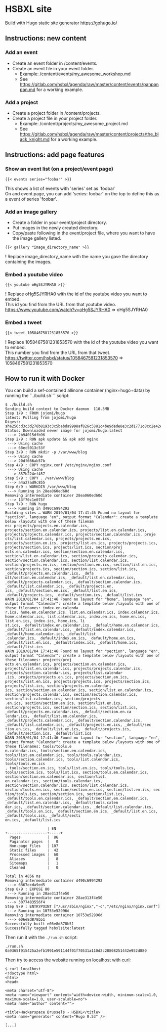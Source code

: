 # HSBXL site
Build with Hugo static site generator
https://gohugo.io/

## Instructions: new content

### Add an event
- Create an event folder in /content/events.
- Create an event file in your event folder.
  - Example: /content/events/my_awesome_workshop.md
  - See https://gitlab.com/hsbxl/agenda/raw/master/content/events/panpanpan.md for a working example.

### Add a project
- Create a project folder in /content/projects.
- Create a project file in your project folder.
  - Example: /content/projects/my_awesome_project.md
  - See https://gitlab.com/hsbxl/agenda/raw/master/content/projects/the_black_knight.md for a working example.


## Instructions: add page features

### Show an event list (on a project/event page)

~~~
{{< events series="foobar" >}}
~~~
This shows a list of events with 'series' set as 'foobar'  
On and event page, you can add 'series: foobar' on the top to define this as a event of series 'foobar'.

### Add an image gallery
- Create a folder in your event/project directory.
- Put images in the newly created directory.
- Copy/paste following in the event/project file, where you want to have the image gallery listed.
~~~
{{< gallery "image_directory_name" >}}
~~~
! Replace image_directory_name with the name you gave the directory containing the images.

### Embed a youtube video
~~~
{{< youtube oHg5SJYRHA0 >}}
~~~
! Replace oHg5SJYRHA0 with the id of the youtube video you want to embed.  
This id you find from the URL from that youtube video. https://www.youtube.com/watch?v=oHg5SJYRHA0 => oHg5SJYRHA0

### Embed a tweet
~~~
{{< tweet 1058467581231853570 >}}
~~~
! Replace 1058467581231853570 with the id of the youtube video you want to embed.  
This number you find from the URL from that tweet. https://twitter.com/hsbxl/status/1058467581231853570 => 1058467581231853570

## How to run it with Docker

You can build a sef-contained allinone container (nginx+hugo+data) by running the ``./build.sh``` script:

```
$ ./build.sh
Sending build context to Docker daemon  110.5MB
Step 1/9 : FROM jojomi/hugo
latest: Pulling from jojomi/hugo
Digest: sha256:d3c3d278b8193c3c5babda9998af826c5881c4be9dede8e3c2d1771c8cc2e42e
Status: Downloaded newer image for jojomi/hugo:latest
 ---> 2b94015dfb96
Step 2/9 : RUN apk update && apk add nginx
 ---> Using cache
 ---> 68ec5013c53f
Step 3/9 : RUN mkdir -p /var/www/blog
 ---> Using cache
 ---> 20df666ab57b
Step 4/9 : COPY nginx.conf /etc/nginx/nginx.conf
 ---> Using cache
 ---> 857b224ef457
Step 5/9 : COPY . /var/www/blog
 ---> a4a27ad9c855
Step 6/9 : WORKDIR /var/www/blog
 ---> Running in 28ea060ed60d
Removing intermediate container 28ea060ed60d
 ---> 13f70c1e075f
Step 7/9 : RUN hugo
 ---> Running in d490c6994292
Building sites … WARN 2019/01/04 17:41:46 Found no layout for "section", language "en", output format "Calendar": create a template below /layouts with one of these filenam                                                                                                                                                                                                               es: projects/projects.en.calendar.ics, projects/section.en.calendar.ics, projects/list.en.calendar.ics, projects/projects.calendar.ics, projects/section.calendar.ics, proje                                                                                                                                                                                                               cts/list.calendar.ics, projects/projects.en.ics, projects/section.en.ics, projects/list.en.ics, projects/projects.ics, projects/section.ics, projects/list.ics, section/proj                                                                                                                                                                                                               ects.en.calendar.ics, section/section.en.calendar.ics, section/list.en.calendar.ics, section/projects.calendar.ics, section/section.calendar.ics, section/list.calendar.ics,                                                                                                                                                                                                                section/projects.en.ics, section/section.en.ics, section/list.en.ics, section/projects.ics, section/section.ics, section/list.ics, _default/projects.en.calendar.ics, _defa                                                                                                                                                                                                               ult/section.en.calendar.ics, _default/list.en.calendar.ics, _default/projects.calendar.ics, _default/section.calendar.ics, _default/list.calendar.ics, _default/projects.en.                                                                                                                                                                                                               ics, _default/section.en.ics, _default/list.en.ics, _default/projects.ics, _default/section.ics, _default/list.ics
WARN 2019/01/04 17:41:46 Found no layout for "home", language "en", output format "Calendar": create a template below /layouts with one of these filenames: index.en.calenda                                                                                                                                                                                                               r.ics, home.en.calendar.ics, list.en.calendar.ics, index.calendar.ics, home.calendar.ics, list.calendar.ics, index.en.ics, home.en.ics, list.en.ics, index.ics, home.ics, li                                                                                                                                                                                                               st.ics, _default/index.en.calendar.ics, _default/home.en.calendar.ics, _default/list.en.calendar.ics, _default/index.calendar.ics, _default/home.calendar.ics, _default/list                                                                                                                                                                                                               .calendar.ics, _default/index.en.ics, _default/home.en.ics, _default/list.en.ics, _default/index.ics, _default/home.ics, _default/list.ics
WARN 2019/01/04 17:41:46 Found no layout for "section", language "en", output format "Calendar": create a template below /layouts with one of these filenames: projects/proj                                                                                                                                                                                                               ects.en.calendar.ics, projects/section.en.calendar.ics, projects/list.en.calendar.ics, projects/projects.calendar.ics, projects/section.calendar.ics, projects/list.calendar                                                                                                                                                                                                               .ics, projects/projects.en.ics, projects/section.en.ics, projects/list.en.ics, projects/projects.ics, projects/section.ics, projects/list.ics, section/projects.en.calendar.                                                                                                                                                                                                               ics, section/section.en.calendar.ics, section/list.en.calendar.ics, section/projects.calendar.ics, section/section.calendar.ics, section/list.calendar.ics, section/projects                                                                                                                                                                                                               .en.ics, section/section.en.ics, section/list.en.ics, section/projects.ics, section/section.ics, section/list.ics, _default/projects.en.calendar.ics, _default/section.en.ca                                                                                                                                                                                                               lendar.ics, _default/list.en.calendar.ics, _default/projects.calendar.ics, _default/section.calendar.ics, _default/list.calendar.ics, _default/projects.en.ics, _default/sec                                                                                                                                                                                                               tion.en.ics, _default/list.en.ics, _default/projects.ics, _default/section.ics, _default/list.ics
WARN 2019/01/04 17:41:46 Found no layout for "section", language "en", output format "Calendar": create a template below /layouts with one of these filenames: tools/tools.e                                                                                                                                                                                                               n.calendar.ics, tools/section.en.calendar.ics, tools/list.en.calendar.ics, tools/tools.calendar.ics, tools/section.calendar.ics, tools/list.calendar.ics, tools/tools.en.ics                                                                                                                                                                                                               , tools/section.en.ics, tools/list.en.ics, tools/tools.ics, tools/section.ics, tools/list.ics, section/tools.en.calendar.ics, section/section.en.calendar.ics, section/list.                                                                                                                                                                                                               en.calendar.ics, section/tools.calendar.ics, section/section.calendar.ics, section/list.calendar.ics, section/tools.en.ics, section/section.en.ics, section/list.en.ics, sec                                                                                                                                                                                                               tion/tools.ics, section/section.ics, section/list.ics, _default/tools.en.calendar.ics, _default/section.en.calendar.ics, _default/list.en.calendar.ics, _default/tools.calen                                                                                                                                                                                                               dar.ics, _default/section.calendar.ics, _default/list.calendar.ics, _default/tools.en.ics, _default/section.en.ics, _default/list.en.ics, _default/tools.ics, _default/secti                                                                                                                                                                                                               on.ics, _default/list.ics

                   | EN
+------------------+-----+
  Pages            |  86
  Paginator pages  |   0
  Non-page files   | 107
  Static files     |  42
  Processed images |  60
  Aliases          |   8
  Sitemaps         |   1
  Cleaned          |   0

Total in 4856 ms
Removing intermediate container d490c6994292
 ---> 6867ecda9ed5
Step 8/9 : EXPOSE 80
 ---> Running in 28ae313f4e50
Removing intermediate container 28ae313f4e50
 ---> 3077483556f4
Step 9/9 : ENTRYPOINT ["/usr/sbin/nginx","-c","/etc/nginx/nginx.conf"]
 ---> Running in 10753e52996d
Removing intermediate container 10753e52996d
 ---> e06e8d878b51
Successfully built e06e8d878b51
Successfully tagged hsbxlsite:latest
```

Then run it with the ```./run.sh``` script:

```
./run.sh
0a9365f915425a2efb1991e591144f01f70531a110d2c28808251442e952d880
```

Then try to access the website running on localhost with curl:

```
$ curl localhost
<!doctype html>
<html>
<head>

<meta charset="utf-8">
<meta name="viewport" content="width=device-width, minimum-scale=1.0, maximum-scale=1.0, user-scalable=no">
<meta name="author" content="">

<title>Hackerspace Brussels - HSBXL</title>
<meta name="generator" content="Hugo 0.53" />

[...]
```

